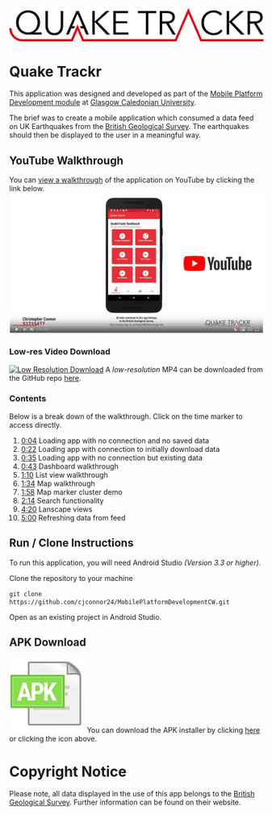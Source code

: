 ![Quake Trackr Logo](Documents/quaketrackr_logo.jpg)
# Quake Trackr

This application was designed and developed as part of the [Mobile Platform Development module][2] at [Glasgow Caledonian University][3].

The brief was to create a mobile application which consumed a data feed on UK Earthquakes from the [British Geological Survey][1]. The earthquakes should then be displayed to the user in a meaningful way.

## YouTube Walkthrough

[1]: https://youtu.be/woTzVRbaMSI?
You can [view a walkthrough][1] of the application on YouTube by clicking the link below.
[![YouTube Walkthrough](Documents/YouTubeIcon.jpg)][1]

### Low-res Video Download
[![Low Resolution Download](Documents/mp3icon.jpg)][4]
A _low-resolution_ MP4 can be downloaded from the GitHub repo [here][4].

### Contents
Below is a break down of the walkthrough. Click on the time marker to access directly.

1. [0:04](https://youtu.be/woTzVRbaMSI?t=4) Loading app with no connection and no saved data
2. [0:22](https://youtu.be/woTzVRbaMSI?t=22) Loading app with connection to initially download data
3. [0:35](https://youtu.be/woTzVRbaMSI?t=35) Loading app with no connection but existing data
4. [0:43](https://youtu.be/woTzVRbaMSI?t=43) Dashboard walkthrough
5. [1:10](https://youtu.be/woTzVRbaMSI?t=70) List view walkthrough
6. [1:34](https://youtu.be/woTzVRbaMSI?t=94) Map walkthrough
7. [1:58](https://youtu.be/woTzVRbaMSI?t=118) Map marker cluster demo
8. [2:14](https://youtu.be/woTzVRbaMSI?t=134) Search functionality
9. [4:20](https://youtu.be/woTzVRbaMSI?t=260) Lanscape views
10. [5:00](https://youtu.be/woTzVRbaMSI?t=300) Refreshing data from feed

## Run / Clone Instructions
To run this application, you will need Android Studio _(Version 3.3 or higher)_.

Clone the repository to your machine
```
git clone https://github.com/cjconnor24/MobilePlatformDevelopmentCW.git
```
Open as an existing project in Android Studio.

## APK Download
[![APK Download](Documents/apkicon.jpg)][5]
You can download the APK installer by clicking [here][5] or clicking the icon above.

# Copyright Notice
Please note, all data displayed in the use of this app belongs to the [British Geological Survey][1]. Further information can be found on their website.

[1]: https://www.bgs.ac.uk
[2]: https://www.gcu.ac.uk//study/modules/info/?Module=MHI322959
[3]: https://www.gcu.ac.uk/
[4]: https://github.com/cjconnor24/MobilePlatformDevelopmentCW/raw/master/Documents/QuakeTrackr_Git.mp4
[5]: https://github.com/cjconnor24/MobilePlatformDevelopmentCW/raw/master/Documents/QuakeTrackr.apk
